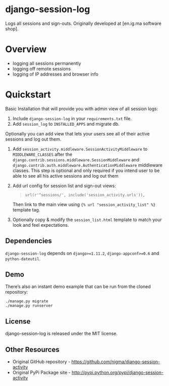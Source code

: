 # django-session-log


Logs all sessions and sign-outs. Originally developed at [en.ig.ma
software shop].

Overview
========

- logging all sessions permanently
- logging off remote sessions
- logging of IP addresses and browser info


Quickstart
==========

Basic Installation that will provide you with admin view of all session logs:

1.  Include `django-session-log` in your `requirements.txt` file.
2.  Add `session_log` to `INSTALLED_APPS` and migrate db.


Optionally you can add view that lets your users see all of their active sessions
and log out them. 

1.  Add `session_activity.middleware.SessionActivityMiddleware` to
    `MIDDLEWARE_CLASSES` after the
    `django.contrib.sessions.middleware.SessionMiddleware` and
    `django.contrib.auth.middleware.AuthenticationMiddleware` middleware
    classes. This step is optional and only required if you intend user to be
    able to see all his active sessions and log out them
2.  Add url config for session list and sign-out views:

    > ``` {.sourceCode .python}
    > url(r'^sessions/', include('session_activity.urls')),
    > ```

    Then link to the main view using `{% url "session_activity_list" %}`
    template tag.

3.  Optionally copy & modify the `session_list.html` template to match
    your look and feel expectations.

## Dependencies
`django-session-log` depends on `django>=1.11.2`,
`django-appconf>=0.6` and `python-dateutil`.

## Demo


There’s also an instant demo example that can be run from the cloned
repository:

    ./manage.py migrate
    ./manage.py runserver
    

## License

django-session-log is released under the MIT license.

## Other Resources

-   Original GitHub repository -
    <https://github.com/nigma/django-session-activity>
-   Original PyPi Package site -
    <http://pypi.python.org/pypi/django-session-activity>
